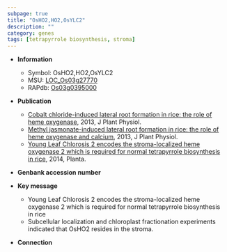 ```yaml
---
subpage: true
title: "OsHO2,HO2,OsYLC2"
description: ""
category: genes
tags: [tetrapyrrole biosynthesis, stroma]
---
```


* **Information**  
    + Symbol: OsHO2,HO2,OsYLC2  
    + MSU: [LOC_Os03g27770](http://rice.plantbiology.msu.edu/cgi-bin/ORF_infopage.cgi?orf=LOC_Os03g27770)  
    + RAPdb: [Os03g0395000](http://rapdb.dna.affrc.go.jp/viewer/gbrowse_details/irgsp1?name=Os03g0395000)  

* **Publication**  
    + [Cobalt chloride-induced lateral root formation in rice: the role of heme oxygenase](http://www.ncbi.nlm.nih.gov/pubmed?term=Cobalt+chloride-induced+lateral+root+formation+in+rice:+the+role+of+heme+oxygenase%5BTitle%5D), 2013, J Plant Physiol.
    + [Methyl jasmonate-induced lateral root formation in rice: the role of heme oxygenase and calcium](http://www.ncbi.nlm.nih.gov/pubmed?term=Methyl+jasmonate-induced+lateral+root+formation+in+rice:+the+role+of+heme+oxygenase+and+calcium%5BTitle%5D), 2013, J Plant Physiol.
    + [Young Leaf Chlorosis 2 encodes the stroma-localized heme oxygenase 2 which is required for normal tetrapyrrole biosynthesis in rice](http://www.ncbi.nlm.nih.gov/pubmed?term=Young+Leaf+Chlorosis+2+encodes+the+stroma-localized+heme+oxygenase+2+which+is+required+for+normal+tetrapyrrole+biosynthesis+in+rice%5BTitle%5D), 2014, Planta.

* **Genbank accession number**  

* **Key message**  
    + Young Leaf Chlorosis 2 encodes the stroma-localized heme oxygenase 2 which is required for normal tetrapyrrole biosynthesis in rice
    + Subcellular localization and chloroplast fractionation experiments indicated that OsHO2 resides in the stroma.

* **Connection**  



